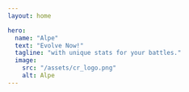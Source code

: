 ```yaml
---
layout: home

hero:
  name: "Alpe"
  text: "Evolve Now!"
  tagline: "with unique stats for your battles."
  image:
    src: "/assets/cr_logo.png"
    alt: Alpe
---
```


<style>
:root {

  --vp-home-hero-name-color: transparent;
  --vp-home-hero-name-background: -webkit-linear-gradient(70deg, #f9a949 10%, #ffffff);

  --vp-home-hero-image-background-image: linear-gradient(10deg, #f9a949 50%, #ffffff 20%);
  --vp-home-hero-image-filter: blur(44px);
}

@media (min-width: 640px) {
  :root {
    --vp-home-hero-image-filter: blur(56px);
  }
}

@media (min-width: 960px) {
  :root {
    --vp-home-hero-image-filter: blur(68px);
  }
}
</style>